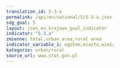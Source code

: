 ```yaml
---
translation_id: 5-3-a
permalink: /api/en/national/5/5-3-a.json
sdg_goal: 5
layout: json_en_krajowe_goal_indicator
indicator: "5.3.a"
zmienne: total,urban area,rural area
indicator_variable_1: ogółem,miasto,wieś;
kategorie: urban/rural
source_url: www.stat.gov.pl
---
```

